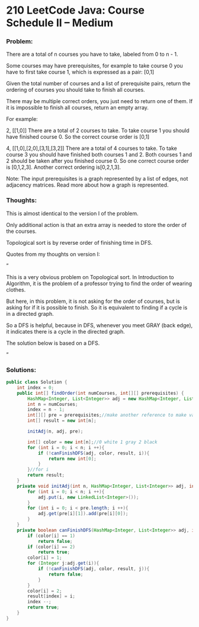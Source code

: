 # 210 LeetCode Java: Course Schedule II – Medium

### Problem:

There are a total of n courses you have to take, labeled from 0 to n - 1.

Some courses may have prerequisites, for example to take course 0 you have to first take course 1, which is expressed as a pair: [0,1]

Given the total number of courses and a list of prerequisite pairs, return the ordering of courses you should take to finish all courses.

There may be multiple correct orders, you just need to return one of them. If it is impossible to finish all courses, return an empty array.

For example:

2, [[1,0]]
There are a total of 2 courses to take. To take course 1 you should have finished course 0. So the correct course order is [0,1]

4, [[1,0],[2,0],[3,1],[3,2]]
There are a total of 4 courses to take. To take course 3 you should have finished both courses 1 and 2. Both courses 1 and 2 should be taken after you finished course 0. So one correct course order is [0,1,2,3]. Another correct ordering is[0,2,1,3].

Note:
The input prerequisites is a graph represented by a list of edges, not adjacency matrices. Read more about how a graph is represented.

### Thoughts:

This is almost identical to the version I of the problem.

Only additional action is that an extra array is needed to store the order of the courses.

Topological sort is by reverse order of finishing time in DFS.

Quotes from my thoughts on version I:

”

This is a very obvious problem on Topological sort. In Introduction to Algorithm, it is the problem of a professor trying to find the order of wearing clothes.

But here, in this problem, it is not asking for the order of courses, but is asking for if it is possible to finish. So it is equivalent to finding if a cycle is in a directed graph.

So a DFS is helpful, because in DFS, whenever you meet GRAY (back edge), it indicates there is a cycle in the directed graph.

The solution below is based on a DFS.

”

### Solutions:

```java
public class Solution {
    int index = 0;
    public int[] findOrder(int numCourses, int[][] prerequisites) {
        HashMap<Integer, List<Integer>> adj = new HashMap<Integer, List<Integer>>();
        int n = numCourses;
        index = n - 1;
        int[][] pre = prerequisites;//make another reference to make variable name shorter
        int[] result = new int[n];

        initAdj(n, adj, pre);

        int[] color = new int[n];//0 white 1 gray 2 black
        for (int i = 0; i < n; i ++){
            if (!canFinishDFS(adj, color, result, i)){
                return new int[0];
            }
        }//for i
        return result;
    }
    private void initAdj(int n, HashMap<Integer, List<Integer>> adj, int[][] pre){
        for (int i = 0; i < n; i ++){
            adj.put(i, new LinkedList<Integer>());
        }
        for (int i = 0; i < pre.length; i ++){
            adj.get(pre[i][1]).add(pre[i][0]);
        }
    }
    private boolean canFinishDFS(HashMap<Integer, List<Integer>> adj, int[] color, int[] result, int i){
        if (color[i] == 1)
            return false;
        if (color[i] == 2)
            return true;
        color[i] = 1;
        for (Integer j:adj.get(i)){
            if (!canFinishDFS(adj, color, result, j)){
                return false;
            }
        }
        color[i] = 2;
        result[index] = i;
        index --;
        return true;
    }
}
```
